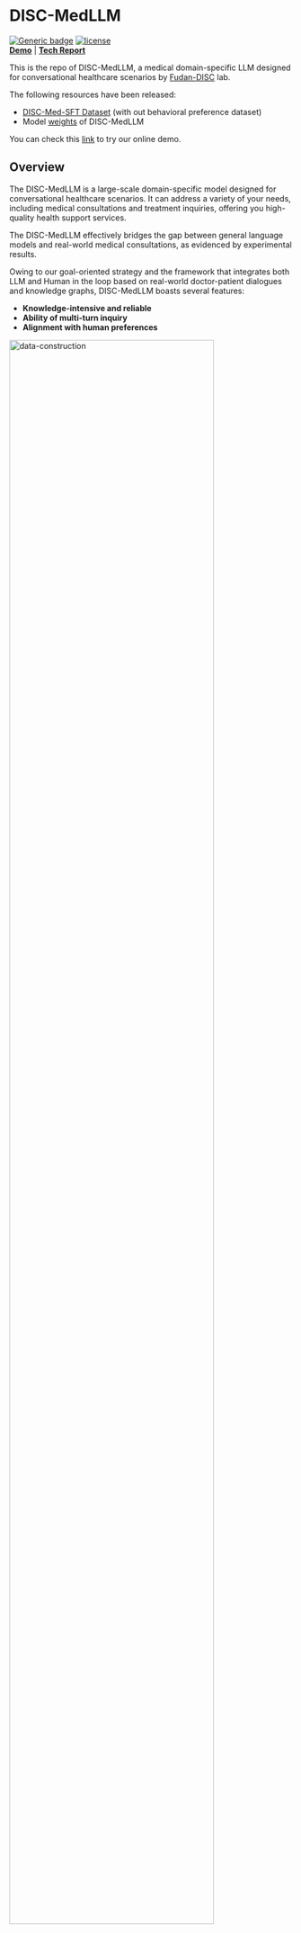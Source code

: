# DISC-MedLLM

<div align="left">
  
[![Generic badge](https://img.shields.io/badge/🤗-Huggingface%20Repo-green.svg)](https://huggingface.co/Flmc/DISC-MedLLM)
[![license](https://img.shields.io/github/license/modelscope/modelscope.svg)](https://github.com/FudanDISC/DICS-MedLLM/blob/main/LICENSE)
<br>
[**Demo**](http://medllm.fudan-disc.com) | [**Tech Report**](https://arxiv.org/abs/2308.14346)
</div>
  
This is the repo of DISC-MedLLM, a medical domain-specific LLM designed for conversational healthcare scenarios by [Fudan-DISC](http://fudan-disc.com) lab.

The following resources have been released:
* [DISC-Med-SFT Dataset](https://huggingface.co/datasets/Flmc/DISC-Med-SFT) (with out behavioral preference dataset)
* Model [weights](https://huggingface.co/Flmc/DISC-MedLLM) of DISC-MedLLM

You can check this [link](http://medllm.fudan-disc.com) to try our online demo.

## Overview
The DISC-MedLLM is a large-scale domain-specific model designed for conversational healthcare scenarios. It can address a variety of your needs, including medical consultations and treatment inquiries, offering you high-quality health support services.

The DISC-MedLLM effectively bridges the gap between general language models and real-world medical consultations, as evidenced by experimental results.

Owing to our goal-oriented strategy and the framework that integrates both LLM and Human in the loop based on real-world doctor-patient dialogues and knowledge graphs, DISC-MedLLM boasts several features:

* **Knowledge-intensive and reliable**
* **Ability of multi-turn inquiry**
* **Alignment with human preferences**

<img src="https://github.com/FudanDISC/DISC-MedLLM/blob/main/images/data_construction.png" alt="data-construction" width="85%"/>

## Demo
### Consultation
<img src="https://github.com/FudanDISC/DISC-MedLLM/blob/main/images/consultation.gif" alt="sample1" width="60%"/>

### Treatment Inquiry
<img src="https://github.com/FudanDISC/DISC-MedLLM/blob/main/images/advice.gif" alt="sample2" width="60%"/>

## Dataset
<!-- In order to align the distribution of actual doctor responses with the intended AI doctor response distribution, our dataset is constructed from five main resources: Real-world Conversations (420k), Knowledge Graph-derived Question-Answer pairs (50k), Artificially Annotated Data aligned with human preferences (2k), MedMCQA (8k), and additional general data (34k). -->

To train DISC-MedLLM, we construct a high-quality dataset called DISC-Med-SFT consisting of over 470k distinct examples derived from existing medical datasets. We adopt a goal-oriented strategy by selectively reconstructing the dataset using a few deliberately chosen sources. These data sources serve the purpose of assisting LLMs in acquiring medical domain knowledge, aligning behavioral patterns with human preferences, and capturing real-world online medical dialogue distributions.

<!-- <style type="text/css">
.tg  {border-collapse:collapse;border-spacing:0;}
.tg td{border-color:black;border-style:solid;border-width:1px;font-family:Arial, sans-serif;font-size:14px;
  overflow:hidden;padding:10px 5px;word-break:normal;}
.tg th{border-color:black;border-style:solid;border-width:1px;font-family:Arial, sans-serif;font-size:14px;
  font-weight:normal;overflow:hidden;padding:10px 5px;word-break:normal;}
.tg .tg-9wq8{border-color:inherit;text-align:center;vertical-align:middle}
.tg .tg-c3ow{border-color:inherit;text-align:center;vertical-align:top}
</style> -->
<table class="tg" style="undefined;table-layout: fixed; width: 442px">
<colgroup>
<col style="width: 204.428571px">
<col style="width: 135.428571px">
<col style="width: 102.428571px">
</colgroup>
<thead>
  <tr>
    <th class="tg-9wq8" rowspan="2"><br>Dateset</th>
    <th class="tg-9wq8" rowspan="2"><br>Original Source</th>
    <th class="tg-9wq8" rowspan="2"><br>Size</th>
  </tr>
  <tr>
  </tr>
</thead>
<tbody>
  <tr>
    <td class="tg-9wq8" rowspan="2">Re-constructed AI Doctor-Patient Dialogue</td>
    <td class="tg-9wq8">MedDialog</td>
    <td class="tg-9wq8">400k</td>
  </tr>
  <tr>
    <td class="tg-9wq8">cMedQA2</td>
    <td class="tg-c3ow">20k</td>
  </tr>
  <tr>
    <td class="tg-c3ow">Knowledge Graph <br>QA pairs</td>
    <td class="tg-9wq8">CMeKG</td>
    <td class="tg-9wq8">50k</td>
  </tr>
  <tr>
    <td class="tg-c3ow">Behavior Preference<br>Dataset</td>
    <td class="tg-9wq8">Manual selection</td>
    <td class="tg-9wq8">2k</td>
  </tr>
  <tr>
    <td class="tg-9wq8" rowspan="3">Others</td>
    <td class="tg-c3ow">MedMCQA</td>
    <td class="tg-c3ow">8k</td>
  </tr>
  <tr>
    <td class="tg-c3ow">MOSS-SFT</td>
    <td class="tg-c3ow">33k</td>
  </tr>
  <tr>
    <td class="tg-c3ow">Alpaca-GPT4-zh</td>
    <td class="tg-c3ow">1k</td>
  </tr>
</tbody>
</table>

<!-- | Dataset Name                       | Number of Entries | Description                     |
|------------------------------------|-------------------|--------------------------------------------|
| MedDialog                   | 400,000           | Real-world Conversations               |
| cMedQA2                       | 20,000            | Real-world Conversations          |
| CMeKG                         | 50,000            | Knowledge Graph QA pairs                  |
| Artificially Annotated Data         | 2,000             | Data aligned with human preferences       |
| MedMCQA                       | 8,000             | Medical multiple-choice QA data           |
| moss-sft-003               | 33,000            | Other                           |
| alpaca_gpt4_data_zh           | 1,000             | Other                           | -->

<br>


### Download
We have released a total of 470k training data entries, including re-constructed dialogues and knowledge graph QA pairs. You can download the dataset via the provided [link](https://huggingface.co/datasets/Flmc/DISC-Med-SFT).
<!-- ## Training
We underwent two stages of training, both using 4*A800 GPUs. In the first stage, we trained on a dataset comprising 420k adapted AI doctor-patient dialogues, 50k knowledge graph-based QA pairs (MedMCQA), and moss-sft-003. Hyperparameters: global batch size 24, learning rate 1e-5 (AdamW optimizer), 1 epoch, max sequence length 2048 tokens, warm-up steps 1800, no weight decay.

In the second stage, known as behavior fine-tuning, we combined a 2k carefully curated AI doctor-patient dialogue dataset with 1k alpaca gpt4 zh data. Hyperparameters: global batch size 8, learning rate 5e-6 (AdamW optimizer), 1 epoch, max sequence length 2048 tokens, no weight decay.

<img src="https://github.com/t3acup/DISC-MED/blob/main/images/figure3.png" alt="Training" width="75%"/> -->
<br>

## Deploy
The current version of DISC-MedLLM is derived from the [Baichuan-13B-Base](https://github.com/baichuan-inc/Baichuan-13B). You can directly download our model weights from the HuggingFace [repository](https://huggingface.co/Flmc/DISC-MedLLM), or automatically obtain them through the demo code.

Firstly, you need to install the requirments.
```shell
pip install -r requirements.txt
```

### Using through hugging face transformers
```python
>>> import torch
>>> from transformers import AutoModelForCausalLM, AutoTokenizer
>>> from transformers.generation.utils import GenerationConfig
>>> tokenizer = AutoTokenizer.from_pretrained("Flmc/DISC-MedLLM", use_fast=False, trust_remote_code=True)
>>> model = AutoModelForCausalLM.from_pretrained("Flmc/DISC-MedLLM", device_map="auto", torch_dtype=torch.float16, trust_remote_code=True)
>>> model.generation_config = GenerationConfig.from_pretrained("Flmc/DISC-MedLLM")
>>> messages = []
>>> messages.append({"role": "user", "content": "我感觉自己颈椎非常不舒服，每天睡醒都会头痛"})
>>> response = model.chat(tokenizer, messages)
>>> print(response)
```

### Run CLI Demo
```shell
python cli_demo.py
```
### Run Web Demo
```shell
streamlit run web_demo.py --server.port 8888
```

Additionally, since the current version uses Baichuan as the base model, you can refer to its [repo](https://github.com/baichuan-inc/Baichuan-13B) for deploying with int8, int4 quantized inference. However, using quantized deployment will result in performance degradation.
<br>

## Training
You can fine-tuning our model using the data same as our data schema.
Our train code is derived from [Firefly](https://github.com/yangjianxin1/Firefly) with the different data schema and dialogue format. We jsut provide the code of Full Params Fine-tuning:
```shell
deepspeed --num_gpus={num_gpus} ./train/train.py --train_args_file ./train/train_args/sft.json
```
> Please check the setup of `sft.json` before you attempt to start training.

<br>If you want to fine-tuning our model with other training code, please use the following dialogue format.
```shell
<\b><$user_token>content<$assistant_token>content<\s><$user_token>content ...
```
The `user_token` and `assistant_token` we used are `195` and `196`, respectly. Which is same as Baichuan-13b-Chat.

## Evaluation
<!-- We compare our model with three general-purpose LLMs and two conversational Chinese medical domain LLMs. Specifically, these are GPT-3.5 and GPT-4 from OpenAI, the aligned conversational version of our backbone model Baichuan-13B-Base, Baichuan-13B-Chat, and the open-source Chinese conversational medical model HuatuoGPT-13B (trained from Ziya-Llama-13B) and BianQue-2. Our evaluation approach encompasses two key dimensions: an assessment of conversational aptitude using GPT-4 as a reference judge, and a comprehensive benchmark evaluation. -->

We assess the model's performance from two perspectives to check its capability of providing accuracy answers in single-turn conversations and presenting systematical consultation in multi-turn conversations, respectively.
* Single-turn evaluation, we construct a benchmark consisting of multiple choices questions collected from three public medical datasets and evaluate the model's accuracy.
* For multi-turn evaluation, we first construct a small set of high quality consulting cases, and then employ GPT-3.5 play the role of the patient based on the cases, and chat with the model. We use GPT-4 to evaluate the model's **proactivity**, **accuracy**, **helpfulness** and **linguistic quality**.

You can see the evalution set, dialogues generated by each model and scores provided by GPT-4 in `eval/` folder.<br>

### Single-turn evaluation
We utilized the [MLEC-QA](https://github.com/Judenpech/MLEC-QA) and Western Medicine(NEEP) 306 multiple-choice question datasets for our evaluation.
<!-- The MLEC-QA contains questions from the China NMLEC, categorized into Clinic, Stomatology, Public Health, Traditional Chinese Medicine, and Integrated Traditional Chinese and Western Medicine. We selected 1,362 questions (10% of the test set) for evaluation. From Western Medicine 306, we used a combined 270 questions from 2020 and 2021. Our study involved both zero-shot and few-shot approaches, with examples from MLEC-QA's validation set and 2019 Western Medicine 306 questions for the few-shot samples. -->

#### Few-shot  

| Model             | MLEC-QA Clinic | MLEC-QA CWM | MLEC-QA PublicHealth | MLEC-QA Stomatology | MLEC-QA TCM | NEEP 306 | Average |
|-------------------|----------------|-------------|----------------------|---------------------|------------|----------|---------|
| GPT-3.5           | 58.63          | 45.9        | 53.51                | 51.52               | 43.47      | 44.81    | 49.64   |
| Baichuan-13b-Chat| 31.25          | 37.69       | 28.65                | 27.27               | 29.77      | 24.81    | 29.91   |
| Huatuo(13B)        | 31.85          | 25          | 32.43                | 32.95               | 26.54      | 24.44    | 28.87   |
| DISC-MedLLM        | 44.64          | 41.42       | 41.62                | 38.26               | 39.48      | 33.33    | 39.79   |

#### Zero-shot

| Model             | MLEC-QA Clinic | MLEC-QA CWM | MLEC-QA PublicHealth | MLEC-QA Stomatology | MLEC-QA TCM | NEEP 306 | Average |
|-------------------|----------------|-------------|----------------------|---------------------|------------|----------|---------|
| GPT-3.5           | 47.32          | 33.96       | 48.11                | 39.77               | 38.83      | 33.33    | 40.22   |
| Baichuan-13b-Chat| 44.05          | 43.28       | 39.92                | 31.06               | 41.42      | 32.22    | 38.66   |
| Huatuo(13B)        | 27.38          | 21.64       | 25.95                | 25.76               | 24.92      | 20.37    | 24.34   |
| DISC-MedLLM        | 44.64          | 37.31       | 35.68                | 34.85               | 41.75      | 31.11    | 37.56   |

<!-- GPT-3.5 clearly outperformed others in the multiple-choice assessment, while our model achieved a strong second place in few-shot scenarios. In zero-shot scenarios, it followed closely behind Baichuan-13B-Chat, securing the third spot. These results highlight the current priority gap in performance for conversational medical models on knowledge-intensive tests like multiple-choice questions. -->

### Multi-turn evaluation
Our evaluation procedure draws upon three distinct datasets: Chinese Medical Benchmark ([CMB-Clin](https://github.com/FreedomIntelligence/CMB)), Chinese Medical Dialogue Dataset ([CMD](https://github.com/UCSD-AI4H/Medical-Dialogue-System)), and Chinese Medical Intent Dataset ([CMID](https://github.com/IMU-MachineLearningSXD/CMID)). CMB-Clin simulates real-world consultation process, while CMD and CMID focus on the evaluation from the perspectives of departmental specialities and user intentions. <br>

<!-- Within this framework, The Evaluation of the dialogues is based on four criteria: Proactivity, Accuracy, Helpfulness, and Linguistic Quality.

1. Proactivity: The doctor can proactively and clearly request the patient to provide more information about the symptoms, physical examination results, and medical history when the information is insufficient, actively guiding the patient through the consultation process. 
2. Accuracy: The diagnosis or advice the doctor provides is accurate and has no factual errors. Conclusions are not made arbitrarily.
3. Helpfulness: The doctor's responses provide the patient with clear, instructive, and practical assistance, specifically addressing the patient's concerns.
4. Linguistic Quality: The conversation is logical. The doctor correctly understands the patient's semantics, and the expression is smooth and natural. -->

#### Results of CMB-clin:
| **Model**              | **Proactivity** | **Accuracy** | **Helpfulness** | **Linguistic Quality** | **Average** |
|------------------------|-----------------|--------------|-----------------|------------------------|-------------|
| **GPT3.5**             | 4.30            | 4.53         | 4.55            | 5.00                   | 4.60        |
| **GPT4**               | 4.15            | 4.70         | 4.75            | 4.96                   | 4.64        |
| **Baichuan-13b-Caht**  | 4.30            | 4.58         | 4.73            | 4.95                   | 4.64        |
| **BianQue-2**          | 3.97            | 4.36         | 4.37            | 4.81                   | 4.38        |
| **Huatuo(13B)**        | 4.40            | 4.62         | 4.74            | 4.96                   | 4.68        |
| **DISC-MedLLM**        | 4.64            | 4.47         | 4.66            | 4.99                   | 4.69        |

#### Results of CMD
<img src="https://github.com/FudanDISC/DISC-MedLLM/blob/main/images/cmd.png" alt="cmd" width="75%"/>

#### Results of CMID
<img src="https://github.com/FudanDISC/DISC-MedLLM/blob/main/images/cmid.png" alt="cmid" width="75%"/>



## Acknowledgement
This project wouldn't have been possible without the support and contributions of various individuals, teams, and organizations. Special thanks go to these repositories:

- [**MedDialog**](https://github.com/UCSD-AI4H/Medical-Dialogue-System)

- [**cMeKG**](https://github.com/king-yyf/CMeKG_tools)

- [**cMedQA**](https://github.com/zhangsheng93/cMedQA2)

- [**Baichuan-13B**](https://github.com/baichuan-inc/Baichuan-13B)

- [**FireFly**](https://github.com/yangjianxin1/Firefly)

Thank you also for the work that provided important assistance to the project, but limited in length.

## Delcaration
Due to the inherent limitations of language models, we cannot assure the accuracy or reliability of information generated by this model. This model is designed exclusively for research and testing by individuals and academic groups. We urge users to critically assess any information or medical advice obtained through the model's output. Blindly trusting or following such information is strongly discouraged. We disclaim responsibility for any issues, risks, or adverse consequences resulting from the model's use.

## Licenses
The use of the source code in this repository complies with the Apache 2.0 License.

## Citation
```angular2
@misc{bao2023discmedllm,
      title={DISC-MedLLM: Bridging General Large Language Models and Real-World Medical Consultation}, 
      author={Zhijie Bao and Wei Chen and Shengze Xiao and Kuang Ren and Jiaao Wu and Cheng Zhong and Jiajie Peng and Xuanjing Huang and Zhongyu Wei},
      year={2023},
      eprint={2308.14346},
      archivePrefix={arXiv},
      primaryClass={cs.CL}
}
```
